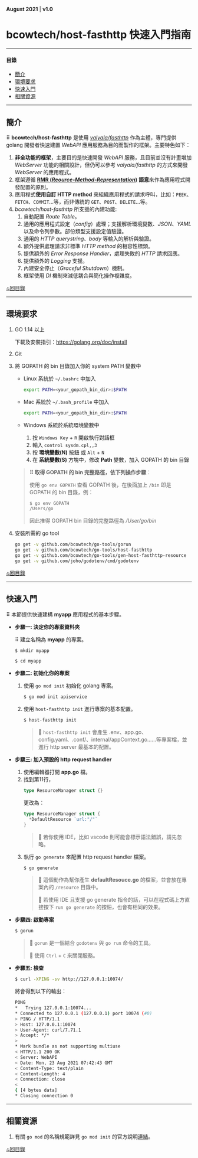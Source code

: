 **August 2021**  |  **v1.0**


bcowtech/host-fasthttp 快速入門指南
==================================

----------------------------------------------------------------
#### 目錄
  - [簡介](#簡介)
  - [環境要求](#環境要求)
  - [快速入門](#快速入門)
  - [相關資源](#相關資源)
----------------------------------------------------------------

## 簡介

⠿ **bcowtech/host-fasthttp** 是使用 [*valyala/fasthttp*](https://github.com/valyala/fasthttp) 作為主體，專門提供 golang 開發者快速建置 *WebAPI* 應用服務為目的而製作的框架。主要特色如下：

1. <span class="underline">**非全功能的框架**</span>，主要目的是快速開發 *WebAPI* 服務，且目前並沒有計畫增加 *WebServer* 功能的相關設計，但仍可以參考 *valyala/fasthttp* 的方式來開發 *WebServer* 的應用程式。
2. 框架遵循 <span class="underline">[**RMR (*Reource-Method-Representation*)**](https://www.peej.co.uk/articles/rmr-architecture.html) **語意**</span>來作為應用程式開發配置的原則。
3. 應用程式<span class="underline">**使用自訂 HTTP method**</span> 來組織應用程式的請求呼叫，比如：`PEEK`、`FETCH`、`COMMIT`…等，而非傳統的 `GET`、`POST`、`DELETE`…等。
4. *bcowtech/host-fasthttp* 所支援的內建功能:
   1. 自動配置 *Route Table*。
   2. 通用的應用程式設定（*config*）處理；支援解析環境變數、*JSON*、*YAML* 以及命令列參數。部份類型支援設定值驗證。
   3. 通用的 *HTTP querystring*、*body* 等輸入的解析與驗證。
   4. 額外提供處理請求非標準 *HTTP method* 的相容性標頭。
   5. 提供額外的 *Error Response Handler*，處理失敗的 *HTTP* 請求回應。
   6. 提供額外的 *Logging* 支援。
   7. 內建安全停止（*Graceful Shutdown*）機制。
   8. 框架使用 *DI* 機制來減低耦合與簡化操作複雜度。

[🔝回目錄](#%e7%9b%ae%e9%8c%84)


----------------
## 環境要求

1. GO 1.14 以上

    下載及安裝指引：https://golang.org/doc/install

2. Git

3. 將 GOPATH 的 bin 目錄加入你的 system PATH 變數中

    - Linux 系統於 `~/.bashrc` 中加入
      ```bash
      export PATH=<your_gopath_bin_dir>:$PATH
      ```

    - Mac 系統於 `~/.bash_profile` 中加入
      ```bash
      export PATH=<your_gopath_bin_dir>:$PATH
      ```

    - Windows 系統於系統環境變數中
      1. 按 `Windows Key` + `R` 開啟執行對話框
      2. 輸入 `control sysdm.cpl,,3`
      3. 按 **環境變數(N)** 按鈕 或 `Alt` + `N`
      4. 在 **系統變數(S)** 方塊中，修改 **Path** 變數，加入 GOPATH 的 bin 目錄

    > **⠿ 取得 GOPATH 的 bin 完整路徑，依下列操作步驟**：
    >
    > 使用 `go env GOPATH` 查看 GOPATH 後，在後面加上 `/bin` 即是 GOPATH 的 bin 目錄，例：
    >   ```bash
    >   $ go env GOPATH
    >   /Users/go
    >   ```
    > 因此推得 GOPATH bin 目錄的完整路徑為 _/User/go/bin_

4. 安裝所需的 go tool

    ```bash
    go get -v github.com/bcowtech/go-tools/gorun
    go get -v github.com/bcowtech/go-tools/host-fasthttp
    go get -v github.com/bcowtech/go-tools/gen-host-fasthttp-resource
    go get -v github.com/joho/godotenv/cmd/godotenv
    ```

[🔝回目錄](#%e7%9b%ae%e9%8c%84)


----------------
## 快速入門

⠿ 本節提供快速建構 **myapp** 應用程式的基本步驟。


- **步驟一: 決定你的專案資料夾**

  ⠿ 建立名稱為 **myapp** 的專案。
    ```bash
    $ mkdir myapp

    $ cd myapp
    ```

- **步驟二: 初始化你的專案**
  1. 使用 `go mod init` 初始化 golang 專案。
      ```bash
      $ go mod init apiservice
      ```
  2. 使用 `host-fasthttp init` 進行專案的基本配置。
      ```bash
      $ host-fasthttp init
      ```
      > 💬 `host-fasthttp init` 會產生 .env、app.go、config.yaml、.conf/、internal/appContext.go……等專案檔，並進行 http server 最基本的配置。

- **步驟三: 加入預設的 http request handler**
  1. 使用編輯器打開 **app.go** 檔。
  2. 找到第11行，
      ```go
      type ResourceManager struct {}
      ```
      更改為：
      ```go
      type ResourceManager struct {
        *DefaultResource `url:"/"`
      }
      ```
      > 💬 若你使用 IDE，比如 vscode 則可能會標示語法錯誤，請先忽略。
  3. 執行 `go generate` 來配置 http request handler 檔案。
      ```bash
      $ go generate
      ```
      > 💬 這個動作為幫你產生 **defaultResouce.go** 的檔案，並會放在專案內的 `/resource` 目錄中。
      >
      > 💬 若使用 IDE 且支援 go generate 指令的話，可以在程式碼上方直接按下 `run go generate` 的按鈕，也會有相同的效果。

- **步驟四: 啟動專案**
  ```bash
  $ gorun
  ```
  > 💬 `gorun` 是一個結合 `godotenv` 與 `go run` 命令的工具。
  >
  > 💬 使用 `Ctrl` + `C` 來關閉服務。

- **步驟五: 檢查**
  ```bash
  $ curl -XPING -sv http://127.0.0.1:10074/
  ```
  將會得到以下的輸出：
  ```bash
  PONG
  *   Trying 127.0.0.1:10074...
  * Connected to 127.0.0.1 (127.0.0.1) port 10074 (#0)
  > PING / HTTP/1.1
  > Host: 127.0.0.1:10074
  > User-Agent: curl/7.71.1
  > Accept: */*
  >
  * Mark bundle as not supporting multiuse
  < HTTP/1.1 200 OK
  < Server: WebAPI
  < Date: Mon, 23 Aug 2021 07:42:43 GMT
  < Content-Type: text/plain
  < Content-Length: 4
  < Connection: close
  <
  { [4 bytes data]
  * Closing connection 0
  ```

----------------
## 相關資源

  1. 有關 `go mod` 的名稱規範詳見 `go mod init` 的官方說明[連結](https://golang.org/ref/mod#go-mod-init)。


[🔝回目錄](#%e7%9b%ae%e9%8c%84)

